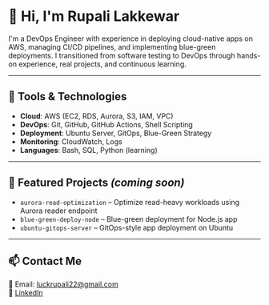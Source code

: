 # 👋 Hi, I'm Rupali Lakkewar

I'm a DevOps Engineer with experience in deploying cloud-native apps on AWS, managing CI/CD pipelines, and implementing blue-green deployments. I transitioned from software testing to DevOps through hands-on experience, real projects, and continuous learning.

---

## 🔧 Tools & Technologies
- **Cloud**: AWS (EC2, RDS, Aurora, S3, IAM, VPC)
- **DevOps**: Git, GitHub, GitHub Actions, Shell Scripting
- **Deployment**: Ubuntu Server, GitOps, Blue-Green Strategy
- **Monitoring**: CloudWatch, Logs
- **Languages**: Bash, SQL, Python (learning)

---

## 📁 Featured Projects *(coming soon)*
- `aurora-read-optimization` – Optimize read-heavy workloads using Aurora reader endpoint  
- `blue-green-deploy-node` – Blue-green deployment for Node.js app  
- `ubuntu-gitops-server` – GitOps-style app deployment on Ubuntu

---

## 📫 Contact Me
📧 Email: luckrupali22@gmail.com  
🔗 [LinkedIn](https://www.linkedin.com/in/rupali-lakkewar)
